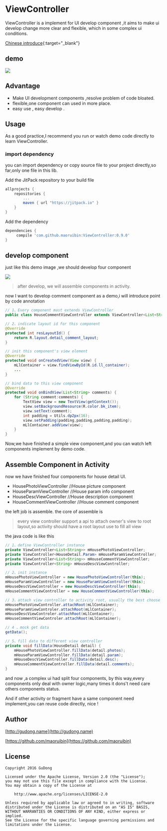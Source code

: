 # ViewController
ViewController is a implement for UI develop component ,it aims to make ui develop change more clear and flexible,
which in some complex ui conditions.

[Chinese introduce](http://gudong.name/2016/11/06/viewcontroler-introduce.html){:target="_blank"}

## demo

<img src="http://7xr9gx.com1.z0.glb.clouddn.com/practice-demo.png">

## Advantage

* Make UI development components ,resolve problem of code bloated.
* flexible,one component can used in more place. 
* easy use , easy develop . 


## Usage 

As a good practice,I recommend you run or watch demo code directly to learn ViewController.  

### import dependency

you can import dependency or copy source file to your project directly,so far,only one file in this lib.

Add the JitPack repository to your build file
```groovy
allprojects {
	repositories {
		...
		maven { url "https://jitpack.io" }
	}
}
```

Add the dependency
```groovy
dependencies {
	 compile 'com.github.maoruibin:ViewController:0.9.0'
}
```
## develop component

just like this demo image ,we should develop four component 

<img src="http://7xr9gx.com1.z0.glb.clouddn.com/practice-demo.png">

> after develop, we will assemble components in activity.
 
now I want to develop comment component as a demo,i will introduce point by code annotation

```java
// 1、Every component mast extends ViewController
public class HouseCommentViewController extends ViewController<List<String>> 

// 2、indicate layout id for this component  
@Override
protected int resLayoutId() {
    return R.layout.detail_comment_layout;
}

// init this component's view element 
@Override
protected void onCreatedView(View view) {
    mLlContainer = view.findViewById(R.id.ll_container);
    ...
}

// bind data to this view component 
@Override
protected void onBindView(List<String> comments) {
    for (String comment:comments) {
        TextView view = new TextView(getContext());
        view.setBackgroundResource(R.color.bk_item);
        view.setText(comment);
        int padding = Utils.dp2px(16);
        view.setPadding(padding,padding,padding,padding);
        mLlContainer.addView(view);
    }
}
```

Now,we have finished a simple view component,and you can watch left components implement by demo code. 

## Assemble Component in Activity

now we have finished four components for house detail UI.

* HousePhotoViewController //House picture component 
* HouseParamViewController //House param info component
* HouseDescViewController //House description component
* HouseCommentViewController //House comment component
  
the left job is assemble. the core of assemble is
  
> every view controller support a api to attach owner's view to root layout,so activity should have a root layout use to
 fill all view

the java code is like this

```java
// 1、define ViewController instance
private ViewController<List<String>> mHousePhotoViewController;
private ViewController<HouseDetail.Param> mHouseParamViewController;
private ViewController<List<String>> mHouseCommentViewController;
private ViewController<String> mHouseDescViewController;

// 2、init instance 
mHousePhotoViewController = new HousePhotoViewController(this);
mHouseParamViewController = new HouseParamViewController(this);
mHouseDescViewController = new HouseDescViewController(this);
mHouseCommentViewController = new HouseCommentViewController(this);

// 3、attach view controller to activity root, usually the best choose for root is a vertical LinearLayout. 
mHousePhotoViewController.attachRoot(mLlContainer);
mHouseParamViewControler.attachRoot(mLlContainer);
mHouseDescViewControler.attachRoot(mLlContainer);
mHouseCommentViewControler.attachRoot(mLlContainer);

// 4 、mock get data
getData();

// 5、fill data to different view controller
private void fillData(HouseDetail detail) {
    mHousePhotoViewController.fillData(detail.photos);
    mHouseParamViewController.fillData(detail.param);
    mHouseDescViewController.fillData(detail.desc);
    mHouseCommentViewController.fillData(detail.comments);
}
```

and now ,a complex ui had split four components, by this way,every components only deal with owner logic,many 
times it dons't need care others components status.

And if other activity or fragment have a same component need implement,you can reuse code directly, nice !

## Author

[http://gudong.name](http://gudong.name)

[https://github.com/maoruibin](https://github.com/maoruibin)


## License

    Copyright 2016 GuDong
    
    Licensed under the Apache License, Version 2.0 (the "License");
    you may not use this file except in compliance with the License.
    You may obtain a copy of the License at
    
        http://www.apache.org/licenses/LICENSE-2.0
    
    Unless required by applicable law or agreed to in writing, software
    distributed under the License is distributed on an "AS IS" BASIS,
    WITHOUT WARRANTIES OR CONDITIONS OF ANY KIND, either express or implied.
    See the License for the specific language governing permissions and
    limitations under the License.
